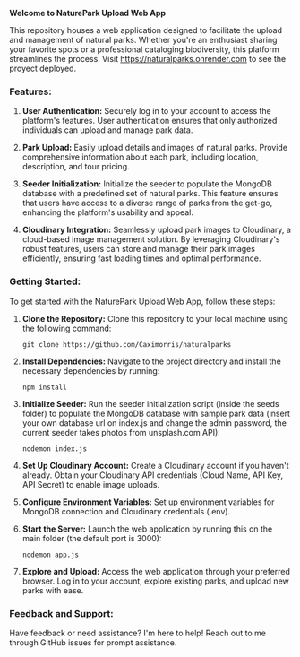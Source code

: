 ﻿**Welcome to NaturePark Upload Web App**

This repository houses a web application designed to facilitate the upload and management of natural parks. Whether you're an enthusiast sharing your favorite spots or a professional cataloging biodiversity, this platform streamlines the process.
Visit https://naturalparks.onrender.com to see the proyect deployed.

### Features:

1. **User Authentication:** Securely log in to your account to access the platform's features. User authentication ensures that only authorized individuals can upload and manage park data.

2. **Park Upload:** Easily upload details and images of natural parks. Provide comprehensive information about each park, including location, description, and tour pricing.

3. **Seeder Initialization:** Initialize the seeder to populate the MongoDB database with a predefined set of natural parks. This feature ensures that users have access to a diverse range of parks from the get-go, enhancing the platform's usability and appeal.

4. **Cloudinary Integration:** Seamlessly upload park images to Cloudinary, a cloud-based image management solution. By leveraging Cloudinary's robust features, users can store and manage their park images efficiently, ensuring fast loading times and optimal performance.

### Getting Started:

To get started with the NaturePark Upload Web App, follow these steps:

1. **Clone the Repository:** Clone this repository to your local machine using the following command:
   ```
   git clone https://github.com/Caximorris/naturalparks
   ```

2. **Install Dependencies:** Navigate to the project directory and install the necessary dependencies by running:
   ```
   npm install
   ```

3. **Initialize Seeder:** Run the seeder initialization script (inside the seeds folder) to populate the MongoDB database with sample park data (insert your own database url on index.js and change the admin password, the current seeder takes photos from unsplash.com API):
   ```
   nodemon index.js
   ```

4. **Set Up Cloudinary Account:** Create a Cloudinary account if you haven't already. Obtain your Cloudinary API credentials (Cloud Name, API Key, API Secret) to enable image uploads.

5. **Configure Environment Variables:** Set up environment variables for MongoDB connection and Cloudinary credentials (.env).

6. **Start the Server:** Launch the web application by running this on the main folder (the default port is 3000):
   ```
   nodemon app.js
   ```

7. **Explore and Upload:** Access the web application through your preferred browser. Log in to your account, explore existing parks, and upload new parks with ease.

### Feedback and Support:

Have feedback or need assistance? I'm here to help! Reach out to me through GitHub issues for prompt assistance.
